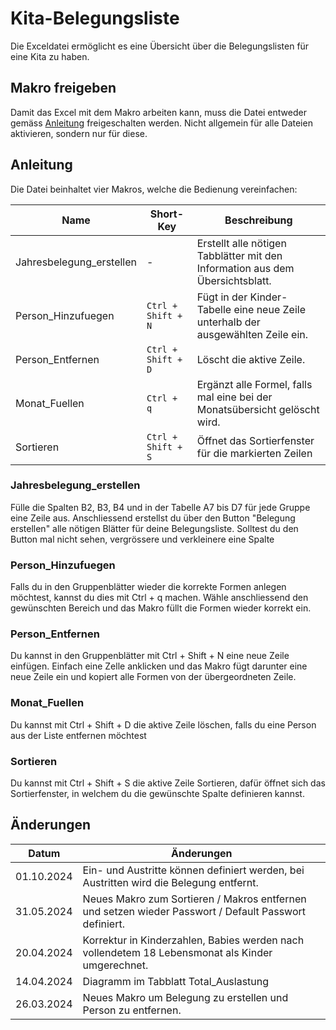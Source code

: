 # Kita-Belegungsliste

Die Exceldatei ermöglicht es eine Übersicht über die Belegungslisten für eine Kita zu haben.

## Makro freigeben

Damit das Excel mit dem Makro arbeiten kann, muss die Datei entweder gemäss [Anleitung](https://support.microsoft.com/de-de/office/aktivieren-oder-deaktivieren-von-makros-in-microsoft-365-dateien-12b036fd-d140-4e74-b45e-16fed1a7e5c6) freigeschalten werden. Nicht allgemein für alle Dateien aktivieren, sondern nur für diese.

## Anleitung

Die Datei beinhaltet vier Makros, welche die Bedienung vereinfachen:

| Name           	        | Short-Key    		| Beschreibung  |
|---------------------------|-------------------|---------------|
| Jahresbelegung_erstellen	|-                  | Erstellt alle nötigen Tabblätter mit den Information aus dem Übersichtsblatt. |
| Person_Hinzufuegen	    |`Ctrl + Shift + N` | Fügt in der Kinder-Tabelle eine neue Zeile unterhalb der ausgewählten Zeile ein. |
| Person_Entfernen		    |`Ctrl + Shift + D` | Löscht die aktive Zeile. |
| Monat_Fuellen	            |`Ctrl + q`			| Ergänzt alle Formel, falls mal eine bei der Monatsübersicht gelöscht wird. |
| Sortieren                 | `Ctrl + Shift + S`| Öffnet das Sortierfenster für die markierten Zeilen |

### Jahresbelegung_erstellen			

Fülle die Spalten B2, B3, B4 und in der Tabelle A7 bis D7 für jede Gruppe eine Zeile aus. Anschliessend erstellst du über den Button "Belegung erstellen" alle nötigen Blätter für deine Belegungsliste. Solltest du den Button mal nicht sehen, vergrössere und verkleinere eine Spalte

### Person_Hinzufuegen	

Falls du in den Gruppenblätter wieder die korrekte Formen anlegen möchtest, kannst du dies mit Ctrl + q machen. Wähle anschliessend den gewünschten Bereich und das Makro füllt die Formen wieder korrekt ein.

### Person_Entfernen

Du kannst in den Gruppenblätter mit Ctrl + Shift + N eine neue Zeile einfügen. Einfach eine Zelle anklicken und das Makro fügt darunter eine neue Zeile ein und kopiert alle Formen von der übergeordneten Zeile.

### Monat_Fuellen

Du kannst mit Ctrl + Shift + D die aktive Zeile löschen, falls du eine Person aus der Liste entfernen möchtest

### Sortieren

Du kannst mit Ctrl + Shift + S die aktive Zeile Sortieren, dafür öffnet sich das Sortierfenster, in welchem du die gewünschte Spalte definieren kannst.

## Änderungen	

| Datum           	        | Änderungen  		| 
|---------------------------|-------------------|
|01.10.2024	    |Ein- und Austritte können definiert werden, bei Austritten wird die Belegung entfernt.|
|31.05.2024	    |Neues Makro zum Sortieren / Makros entfernen und setzen wieder Passwort / Default Passwort definiert.|
|20.04.2024	    |Korrektur in Kinderzahlen, Babies werden nach vollendetem 18 Lebensmonat als Kinder umgerechnet.|
|14.04.2024	    |Diagramm im Tabblatt Total_Auslastung|
| 26.03.2024	|Neues Makro um Belegung zu erstellen und Person zu entfernen.                 |

